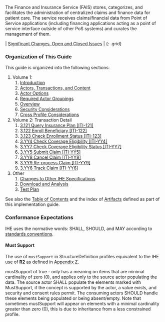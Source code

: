 
The Finance and Insurance Service (FAIS) stores, categorizes, and facilitates the administration of centralized claims and finance
data for patient care. The service receives claims/financial data from Point of Service
applications (including financing applications acting as a point of service interface outside of other PoS systems) and
curates the management of them.

<div markdown="1" class="stu-note">

| [Significant Changes, Open and Closed Issues](issues.html) |
{: .grid}

</div>

### Organization of This Guide

This guide is organized into the following sections:

1. Volume 1:
   1. [Introduction](volume-1.html)
   1. [Actors, Transactions, and Content](volume-1.html#actors-and-transactions)
   1. [Actor Options](volume-1.html#actor-options)
   1. [Required Actor Groupings](volume-1.html#required-groupings)
   1. [Overview](volume-1.html#overview)
   1. [Security Considerations](volume-1.html#security-considerations)
   1. [Cross Profile Considerations](volume-1.html#other-grouping)
1. Volume 2: Transaction Detail
   1. [3.121 Query Insurance Plan [ITI-121]](ITI-121.html)
   1. [3.122 Enroll Beneficiary [ITI-122]](ITI-122.html)
   1. [3.123 Check Enrollment Status [ITI-123]](ITI-123.html)
   1. [3.YY4 Check Coverage Eligibility [ITI-YY4]](ITI-YY4.html)
   1. [3.YY7 Check Coverage Eligibility Status [ITI-YY7]](ITI-YY7.html)
   1. [3.YY5 Submit Claim [ITI-YY5]](ITI-YY5.html)
   1. [3.YY8 Cancel Claim [ITI-YY8]](ITI-YY8.html)
   1. [3.YY9 Re-process Claim [ITI-YY9]](ITI-YY9.html)
   1. [3.YY6 Track Claim [ITI-YY6]](ITI-YY6.html)
1. Other
   1. [Changes to Other IHE Specifications](other.html)
   1. [Download and Analysis](download.html)
   1. [Test Plan](testplan.html)

See also the [Table of Contents](toc.html) and the index of [Artifacts](artifacts.html) defined as part of this implementation guide.

### Conformance Expectations

IHE uses the normative words: SHALL, SHOULD, and MAY according to [standards conventions](https://profiles.ihe.net/GeneralIntro/ch-E.html).

#### Must Support

The use of ```mustSupport``` in StructureDefinition profiles equivalent to the IHE use of **R2** as defined in [Appendix Z](https://profiles.ihe.net/ITI/TF/Volume2/ch-Z.html#z.10-profiling-conventions-for-constraints-on-fhir).

mustSupport of true - only has a meaning on items that are minimal cardinality of zero (0), and applies only to the source actor populating the data. The source actor SHALL populate the elements marked with MustSupport, if the concept is supported by the actor, a value exists, and security and consent rules permit.
The consuming actors SHOULD handle these elements being populated or being absent/empty.
Note that sometimes mustSupport will appear on elements with a minimal cardinality greater than zero (0), this is due to inheritance from a less constrained profile.
